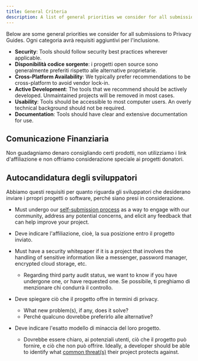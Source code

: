 ```yaml
---
title: General Criteria
description: A list of general priorities we consider for all submissions to Privacy Guides.
---
```


Below are some general priorities we consider for all submissions to Privacy Guides. Ogni categoria avrà requisiti aggiuntivi per l'inclusione.

- **Security**: Tools should follow security best practices wherever applicable.
- **Disponibilità codice sorgente**: i progetti open source sono generalmente preferiti rispetto alle alternative proprietarie.
- **Cross-Platform Availability**: We typically prefer recommendations to be cross-platform to avoid vendor lock-in.
- **Active Development**: The tools that we recommend should be actively developed. Unmaintained projects will be removed in most cases.
- **Usability**: Tools should be accessible to most computer users. An overly technical background should not be required.
- **Documentation**: Tools should have clear and extensive documentation for use.

## Comunicazione Finanziaria

Non guadagniamo denaro consigliando certi prodotti, non utilizziamo i link d'affiliazione e non offriamo considerazione speciale ai progetti donatori.

## Autocandidatura degli sviluppatori

Abbiamo questi requisiti per quanto riguarda gli sviluppatori che desiderano inviare i prropri progetti o software, perché siano presi in considerazione.

- Must undergo our [self-submission process](https://discuss.privacyguides.net/t/about-the-project-showcase-category/114) as a way to engage with our community, address any potential concerns, and elicit any feedback that can help improve your project.

- Deve indicare l'affiliazione, cioè, la sua posizione entro il progetto inviato.

- Must have a security whitepaper if it is a project that involves the handling of sensitive information like a messenger, password manager, encrypted cloud storage, etc.
    - Regarding third party audit status, we want to know if you have undergone one, or have requested one. Se possibile, ti preghiamo di menzionare chi condurrà il controllo.

- Deve spiegare ciò che il progetto offre in termini di privacy.
    - What new problem(s), if any, does it solve?
    - Perché qualcuno dovrebbe preferirlo alle alternative?

- Deve indicare l'esatto modello di minaccia del loro progetto.
    - Dovrebbe essere chiaro, ai potenziali utenti, ciò che il progetto può fornire, e ciò che non può offrire. Ideally, a developer should be able to identify what [common threat(s)](../basics/common-threats.md) their project protects against.
